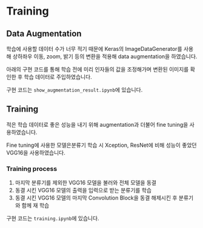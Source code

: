 # Training

## Data Augmentation

학습에 사용할 데이터 수가 너무 적기 때문에 Keras의 ImageDataGenerator를 사용해 상하좌우 이동, zoom, 밝기 등의 변환을 적용해 data augmentation을 하였습니다.

아래의 구현 코드를 통해 학습 전에 미리 인자들의 값을 조정해가며 변환된 이미지를 확인한 후 학습 데이터로 주입하였습니다.

구현 코드는 `show_augmentation_result.ipynb`에 있습니다.



## Training

적은 학습 데이터로 좋은 성능을 내기 위해 augmentation과 더불어 fine tuning을 사용하였습니다.

Fine tuning에 사용한 모델은분류기 학습 시 Xception, ResNet에 비해 성능이 좋았던 VGG16을 사용하였습니다.

### Training process

1. 마지막 분류기를 제외한 VGG16 모델을 불러와 전체 모델을 동결
2. 동결 시킨 VGG16 모델의 출력을 입력으로 받는 분류기를 학습
3. 동결 시킨 VGG16 모델의 마지막 Convolution Block을 동결 해제시킨 후 분류기와 함께 재 학습

구현 코드는 `training.ipynb`에 있습니다.